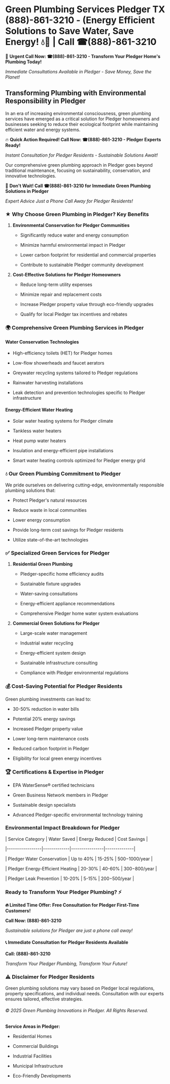 # Green Plumbing Services Pledger TX (888)-861-3210 - (Energy Efficient Solutions to Save Water, Save Energy! 💧🌿 | Call ☎(888)-861-3210

🚨 **Urgent Call Now: ☎(888)-861-3210 - Transform Your Pledger Home's Plumbing Today!**
*Immediate Consultations Available in Pledger - Save Money, Save the Planet!*

## Transforming Plumbing with Environmental Responsibility in Pledger

In an era of increasing environmental consciousness, green plumbing services have emerged as a critical solution for Pledger homeowners and businesses seeking to reduce their ecological footprint while maintaining efficient water and energy systems. 

🔥 **Quick Action Required! Call Now: ☎(888)-861-3210 - Pledger Experts Ready!**
*Instant Consultation for Pledger Residents - Sustainable Solutions Await!*

Our comprehensive green plumbing approach in Pledger goes beyond traditional maintenance, focusing on sustainability, conservation, and innovative technologies.

🚨 **Don't Wait! Call ☎(888)-861-3210 for Immediate Green Plumbing Solutions in Pledger**
*Expert Advice Just a Phone Call Away for Pledger Residents!*

### ★ Why Choose Green Plumbing in Pledger? Key Benefits

1. **Environmental Conservation for Pledger Communities** 
   - Significantly reduce water and energy consumption
   - Minimize harmful environmental impact in Pledger
   - Lower carbon footprint for residential and commercial properties
   - Contribute to sustainable Pledger community development

2. **Cost-Effective Solutions for Pledger Homeowners** 
   - Reduce long-term utility expenses
   - Minimize repair and replacement costs
   - Increase Pledger property value through eco-friendly upgrades
   - Qualify for local Pledger tax incentives and rebates

### 🌍 Comprehensive Green Plumbing Services in Pledger

#### Water Conservation Technologies
- High-efficiency toilets (HET) for Pledger homes
- Low-flow showerheads and faucet aerators
- Greywater recycling systems tailored to Pledger regulations
- Rainwater harvesting installations
- Leak detection and prevention technologies specific to Pledger infrastructure

#### Energy-Efficient Water Heating
- Solar water heating systems for Pledger climate
- Tankless water heaters
- Heat pump water heaters
- Insulation and energy-efficient pipe installations
- Smart water heating controls optimized for Pledger energy grid

### 💧 Our Green Plumbing Commitment to Pledger

We pride ourselves on delivering cutting-edge, environmentally responsible plumbing solutions that:
- Protect Pledger's natural resources
- Reduce waste in local communities
- Lower energy consumption
- Provide long-term cost savings for Pledger residents
- Utilize state-of-the-art technologies

### ✅ Specialized Green Services for Pledger

1. **Residential Green Plumbing**
   - Pledger-specific home efficiency audits
   - Sustainable fixture upgrades
   - Water-saving consultations
   - Energy-efficient appliance recommendations
   - Comprehensive Pledger home water system evaluations

2. **Commercial Green Solutions for Pledger**
   - Large-scale water management
   - Industrial water recycling
   - Energy-efficient system design
   - Sustainable infrastructure consulting
   - Compliance with Pledger environmental regulations

### 💰 Cost-Saving Potential for Pledger Residents

Green plumbing investments can lead to:
- 30-50% reduction in water bills
- Potential 20% energy savings
- Increased Pledger property value
- Lower long-term maintenance costs
- Reduced carbon footprint in Pledger
- Eligibility for local green energy incentives

### 🏆 Certifications & Expertise in Pledger

- EPA WaterSense® certified technicians
- Green Business Network members in Pledger
- Sustainable design specialists
- Advanced Pledger-specific environmental technology training

### Environmental Impact Breakdown for Pledger

| Service Category | Water Saved | Energy Reduced | Cost Savings |
|-----------------|-------------|----------------|--------------|
| Pledger Water Conservation | Up to 40% | 15-25% | $500-$1000/year |
| Pledger Energy-Efficient Heating | 20-30% | 40-60% | $300-$800/year |
| Pledger Leak Prevention | 10-20% | 5-15% | $200-$500/year |

### Ready to Transform Your Pledger Plumbing? ⚡

**🔥 Limited Time Offer: Free Consultation for Pledger First-Time Customers!**

**Call Now: (888)-861-3210**
*Sustainable solutions for Pledger are just a phone call away!*

#### 📞 Immediate Consultation for Pledger Residents Available

**Call: (888)-861-3210**
*Transform Your Pledger Plumbing, Transform Your Future!*

### ⚠️ Disclaimer for Pledger Residents

Green plumbing solutions may vary based on Pledger local regulations, property specifications, and individual needs. Consultation with our experts ensures tailored, effective strategies.

###### © 2025 Green Plumbing Innovations in Pledger. All Rights Reserved.

**Service Areas in Pledger:** 
- Residential Homes
- Commercial Buildings
- Industrial Facilities
- Municipal Infrastructure
- Eco-Friendly Developments
